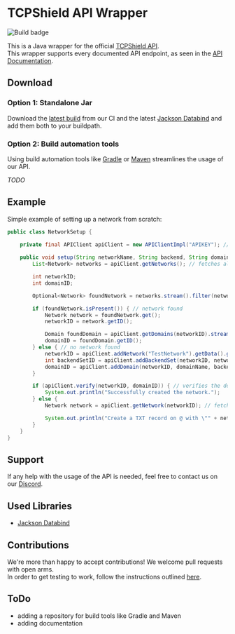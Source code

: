 # TCPShield API Wrapper

![Build badge](https://ci.fuzzlemann.de/job/TCPShield-Java-API-Wrapper/badge/icon)

This is a Java wrapper for the official [TCPShield API](https://github.com/TCPShield/api-docs). \
This wrapper supports every documented API endpoint, as seen in the [API Documentation](https://swagger.tcpshield.com).

## Download

### Option 1: Standalone Jar

Download the [latest build](https://ci.fuzzlemann.de/job/TCPShield-Java-API-Wrapper/lastBuild/) from our CI and the
latest [Jackson Databind](https://repo1.maven.org/maven2/com/fasterxml/jackson/core/jackson-databind/) and add them both
to your buildpath.

### Option 2: Build automation tools

Using build automation tools like [Gradle](https://gradle.org/) or [Maven](https://maven.apache.org/) streamlines the
usage of our API.

*TODO*

## Example

Simple example of setting up a network from scratch:

```java
public class NetworkSetup {

    private final APIClient apiClient = new APIClientImpl("APIKEY"); // create an instance of the API Client
    
    public void setup(String networkName, String backend, String domainName) {
        List<Network> networks = apiClient.getNetworks(); // fetches all networks

        int networkID;
        int domainID;

        Optional<Network> foundNetwork = networks.stream().filter(network -> network.getName().equals("TestNetwork")).findAny(); // checks if any networks with the name "TestNetwork" exist

        if (foundNetwork.isPresent()) { // network found
            Network network = foundNetwork.get();
            networkID = network.getID();

            Domain foundDomain = apiClient.getDomains(networkID).stream().filter(domain -> domain.getName().equals(domainName)).findAny().orElseThrow(IllegalStateException::new); // gets the ID of the domain
            domainID = foundDomain.getID();
        } else { // no network found
            networkID = apiClient.addNetwork("TestNetwork").getData().getNetworkID(); // adds the network
            int backendSetID = apiClient.addBackendSet(networkID, networkName + " Set", backend).getData().getID(); // adds the backend set
            domainID = apiClient.addDomain(networkID, domainName, backendSetID, false).getData().getID(); // adds the domain
        }

        if (apiClient.verify(networkID, domainID)) { // verifies the domain; true if successful, false if not
            System.out.println("Successfully created the network.");
        } else {
            Network network = apiClient.getNetwork(networkID); // fetches the network in order to get the TXT verification string

            System.out.println("Create a TXT record on @ with \"" + network.getTXTVerification() + "\" and re-run the program.");
        }
    }
}
```

## Support

If any help with the usage of the API is needed, feel free to contact us on our [Discord](https://discord.gg/XKU9UpV).

## Used Libraries

* [Jackson Databind](https://github.com/FasterXML/jackson-databind)

## Contributions

We're more than happy to accept contributions! We welcome pull requests with open arms.<br>
In order to get testing to work, follow the instructions outlined [here](TESTING.md).

## ToDo

* adding a repository for build tools like Gradle and Maven
* adding documentation
